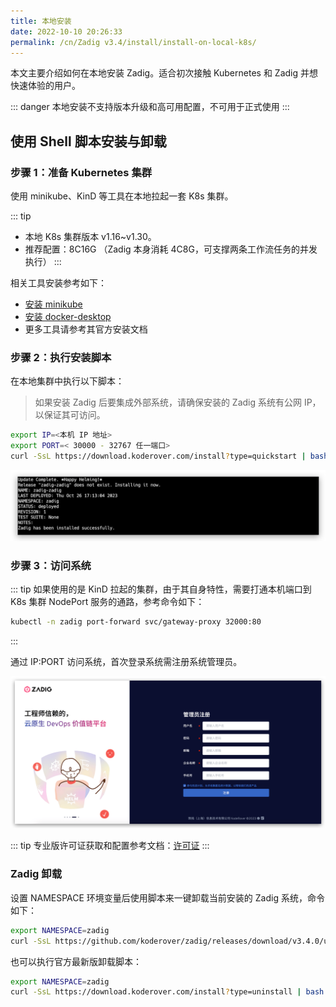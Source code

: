 ```yaml
---
title: 本地安装
date: 2022-10-10 20:26:33
permalink: /cn/Zadig v3.4/install/install-on-local-k8s/
---
```


本文主要介绍如何在本地安装 Zadig。适合初次接触 Kubernetes 和 Zadig 并想快速体验的用户。

::: danger
本地安装不支持版本升级和高可用配置，不可用于正式使用
:::

## 使用 Shell 脚本安装与卸载

### 步骤 1：准备 Kubernetes 集群

使用 minikube、KinD 等工具在本地拉起一套 K8s 集群。

::: tip
- 本地 K8s 集群版本 v1.16~v1.30。
- 推荐配置：8C16G （Zadig 本身消耗 4C8G，可支撑两条工作流任务的并发执行）
:::

相关工具安装参考如下：

- [安装 minikube](https://minikube.sigs.k8s.io/docs/start/)
- [安装 docker-desktop](https://www.docker.com/products/docker-desktop/)
- 更多工具请参考其官方安装文档

### 步骤 2：执行安装脚本

在本地集群中执行以下脚本：

> 如果安装 Zadig 后要集成外部系统，请确保安装的 Zadig 系统有公网 IP， 以保证其可访问。

``` bash
export IP=<本机 IP 地址>
export PORT=< 30000 - 32767 任一端口>
curl -SsL https://download.koderover.com/install?type=quickstart | bash
```
![本地安装](../../../_images/install_zadig_on_local_1.png)

### 步骤 3：访问系统

::: tip
如果使用的是 KinD 拉起的集群，由于其自身特性，需要打通本机端口到 K8s 集群 NodePort 服务的通路，参考命令如下：

``` bash
kubectl -n zadig port-forward svc/gateway-proxy 32000:80
```
:::

通过 IP:PORT 访问系统，首次登录系统需注册系统管理员。

![本地安装](../../../_images/install_zadig_on_init.png)

::: tip
专业版许可证获取和配置参考文档：[许可证](/cn/Zadig%20v3.4/enterprise-mgr/#许可证)
:::

### Zadig 卸载

设置 NAMESPACE 环境变量后使用脚本来一键卸载当前安装的 Zadig 系统，命令如下：

```bash
export NAMESPACE=zadig
curl -SsL https://github.com/koderover/zadig/releases/download/v3.4.0/uninstall.sh | bash
```

也可以执行官方最新版卸载脚本：
```bash
export NAMESPACE=zadig
curl -SsL https://download.koderover.com/install?type=uninstall | bash
```

<!-- ## 使用 Sealos 安装与卸载

### 步骤 1：准备 Linux 机器

::: warning
为了避免安装时产生冲突或者其他未知错误导致安装失败，建议你的操作系统保持干净的状态，不安装任何可能产生冲突的软件。
:::

#### 硬件要求

|  操作系统                                               |  最低要求                         |
| ------------------------------------------------------ | ---------------------------------|
| **Ubuntu** 18.04+                       | CPU: 4 核  内存: 8 GB  硬盘: 50 GB |

更详细的安装要求，请参考 [Sealos 安装先决条件](https://docs.sealos.io/zh-Hans/docs/lifecycle-management/quick-start/)

#### 网络要求
- 服务器可以访问外网

#### 其他要求
- 需要以 Root 用户安装，不建议用 `sudo`
- 确保服务器防火墙配置开放 30000 - 32767 的端口段，用于外部访问
::: tip
- 如果是以 SSH 方式登入机器，为防止脚本等待安装时间过长导致 SSH 连接断开，建议在客户端本地`~/.ssh/config`中添加一行 `ServerAliveInterval 60`
:::

### 步骤 2：安装 Sealos 

::: tip 提示
若您已经安装 Sealos，可跳过此步骤，请确认使用 v4.3.0 或更高版本。
:::

```bash
wget https://github.com/labring/sealos/releases/download/v4.3.0/sealos_4.3.0_linux_amd64.tar.gz
tar -zxvf sealos_4.3.0_linux_amd64.tar.gz sealos && chmod +x sealos && mv sealos /usr/bin
```

### 步骤 3：安装 Kubernetes 以及 Zadig 

```bash
# 服务器 IP 地址，用于访问 Zadig 系统
export IP=<node external ip>
export PORT=<30000~32767 任一端口>                                                         

sealos run labring/kubernetes:v1.24.0 labring/helm:v3.22.0 labring/calico:v3.24.1 labring/openebs:v3.4.0
sealos run --env IP=${IP} --env PORT=${PORT} labring/zadig:3.4.0
```

![预期安装结果](../../../_images/sealos_install_success.png)

安装过程预计持续 20 分钟左右，受硬件配置和网络情况影响，不同环境下的时间可能不同，
当看到如图的输出时，说明安装已经完成。

### 步骤 4：验证安装结果

可以通过命令查看服务启动状态：

```bash
kubectl -n zadig get po
```
### 步骤 5：访问系统

![预期安装结果](../../../_images/get_endpoint.png)

在安装结果输出中，你可以获得系统的访问地址。

::: tip
许可证获取和配置参考文档：[许可证](/cn/Zadig%20v3.4/enterprise-mgr/#许可证)
:::

### 卸载

支持一键卸载当前安装的 Kubernetes 以及 Zadig 系统，只需执行以下即可：

```bash
sealos reset
``` -->